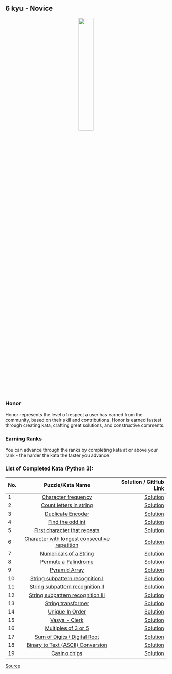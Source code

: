 ## 6 kyu - Novice

<div align="center"> 
<img width="30%" height="30%" src="https://github.com/ikostan/codewars/blob/master/img/copy-rank-kyu.png" hspace="10">
</div>

### Honor

Honor represents the level of respect a user has earned from the community, based on their skill and contributions. Honor is earned fastest through creating kata, crafting great solutions, and constructive comments.

### Earning Ranks

You can advance through the ranks by completing kata at or above your rank - the harder the kata the faster you advance.

### List of Completed Kata (Python 3):

| No. | Puzzle/Kata Name                                                                                                   | Solution / GitHub Link                                                                          |
|-----|:------------------------------------------------------------------------------------------------------------------:|------------------------------------------------------------------------------------------------:|
|1    |[Character frequency](https://www.codewars.com/kata/53e895e28f9e66a56900011a/train/python)                          |[Solution](https://github.com/ikostan/codewars/tree/master/kyu_6/character_frequency)            |
|2    |[Count letters in string](https://www.codewars.com/kata/5808ff71c7cfa1c6aa00006d/train/python)                      |[Solution](https://github.com/ikostan/codewars/tree/master/kyu_6/count_letters_in_string)        |
|3    |[Duplicate Encoder](https://www.codewars.com/kata/54b42f9314d9229fd6000d9c/train/python)                            |[Solution](https://github.com/ikostan/codewars/tree/master/kyu_6/duplicate_encoder)              |
|4    |[Find the odd int](https://www.codewars.com/kata/54da5a58ea159efa38000836/train/python)                             |[Solution](https://github.com/ikostan/codewars/tree/master/kyu_6/find_the_odd_int)               |
|5    |[First character that repeats](https://www.codewars.com/kata/54f9f4d7c41722304e000bbb/train/python)                 |[Solution](https://github.com/ikostan/codewars/tree/master/kyu_6/first_character_that_repeats)   |
|6    |[Character with longest consecutive repetition](https://www.codewars.com/kata/586d6cefbcc21eed7a001155/train/python)|[Solution](https://github.com/ikostan/codewars/tree/master/kyu_6/longest_repetition)             |
|7    |[Numericals of a String](https://www.codewars.com/kata/5b4070144d7d8bbfe7000001/train/python)                       |[Solution](https://github.com/ikostan/codewars/tree/master/kyu_6/numericals_of_string)           |
|8    |[Permute a Palindrome](https://www.codewars.com/kata/58ae6ae22c3aaafc58000079/train/python)                         |[Solution](https://github.com/ikostan/codewars/tree/master/kyu_6/permute_a_palindrome)           |
|9    |[Pyramid Array](https://www.codewars.com/kata/515f51d438015969f7000013/train/python)                                |[Solution](https://github.com/ikostan/codewars/tree/master/kyu_6/pyramid_array)                  |
|10   |[String subpattern recognition I](https://www.codewars.com/kata/5a49f074b3bfa89b4c00002b/train/python)              |[Solution](https://github.com/ikostan/codewars/tree/master/kyu_6/string_subpattern_recognition_1)|
|11   |[String subpattern recognition II](https://www.codewars.com/kata/5a4a391ad8e145cdee0000c4/train/python)             |[Solution](https://github.com/ikostan/codewars/tree/master/kyu_6/string_subpattern_recognition_2)|
|12   |[String subpattern recognition III](https://www.codewars.com/kata/5a4a2973d8e14586c700000a/train/python)            |[Solution](https://github.com/ikostan/codewars/tree/master/kyu_6/string_subpattern_recognition_3)|
|13   |[String transformer](https://www.codewars.com/kata/5878520d52628a092f0002d0/train/python)                           |[Solution](https://github.com/ikostan/codewars/tree/master/kyu_6/string_transformer)             |
|14   |[Unique In Order](https://www.codewars.com/kata/54e6533c92449cc251001667/train/python)                              |[Solution](https://github.com/ikostan/codewars/tree/master/kyu_6/unique_in_order)                |
|15   |[Vasya - Clerk](https://www.codewars.com/kata/555615a77ebc7c2c8a0000b8/train/python)                                |[Solution](https://github.com/ikostan/codewars/tree/master/kyu_6/vasya_clerk)                    |
|16   |[Multiples of 3 or 5](https://www.codewars.com/kata/514b92a657cdc65150000006/train/python)                          |[Solution](https://github.com/ikostan/codewars/tree/master/kyu_6/multiples_of_3_or_5)            |
|17   |[Sum of Digits / Digital Root](https://www.codewars.com/kata/541c8630095125aba6000c00/train/python)                 |[Solution](https://github.com/ikostan/codewars/tree/master/kyu_6/sum_of_digits_digital_root)     |
|18   |[Binary to Text (ASCII) Conversion](https://www.codewars.com/kata/5583d268479559400d000064/train/python)            |[Solution](https://github.com/ikostan/codewars/tree/master/kyu_6/binary_to_text_ascii_conversion)|
|19   |[Casino chips](https://www.codewars.com/kata/5e0b72d2d772160011133654/train/python)                                 |[Solution](https://github.com/ikostan/codewars/tree/master/kyu_6/casino_chips)                   |

[Source](https://www.codewars.com/about)
